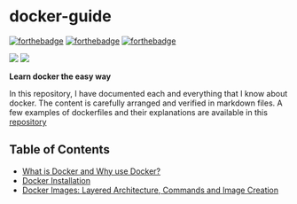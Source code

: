 # docker-guide

[![forthebadge](https://forthebadge.com/images/badges/reading-6th-grade-level.svg)](https://forthebadge.com)
[![forthebadge](https://forthebadge.com/images/badges/check-it-out.svg)](https://forthebadge.com)
[![forthebadge](https://forthebadge.com/images/badges/open-source.svg)](https://forthebadge.com)

![](https://img.shields.io/static/v1?label=Active&message=Yes&color=green?style=for-the-badglogo=docker)
![](https://img.shields.io/static/v1?label=Let's+learn&message=together&color=green?style=for-the-badglogo=docker)

__Learn docker the easy way__

In this repository, I have documented each and everything that I know about docker. The content is carefully arranged and verified in markdown files. A few examples of dockerfiles and their explanations are available in this [repository](www.pass.com) 

## <b>Table of Contents</b>
<ul>
    <li><a href="./markdown_files/what_is_docker.md">What is Docker and Why use Docker?</a></li>
    <li><a href="./markdown_files/docker_installation.md">Docker Installation</a></li>
    <li><a href="./markdown_files/docker_image.md">Docker Images: Layered Architecture, Commands and Image Creation</a></li>
</ul>
